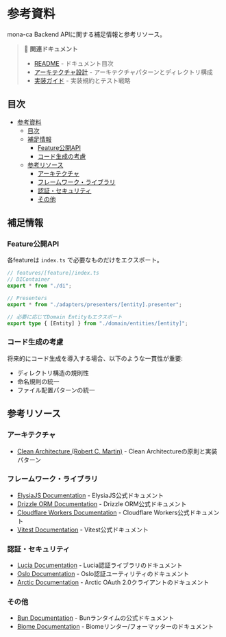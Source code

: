 # 参考資料

mona-ca Backend APIに関する補足情報と参考リソース。

> 📖 **関連ドキュメント**
>
> - [README](./README.md) - ドキュメント目次
> - [アーキテクチャ設計](./architecture.md) - アーキテクチャパターンとディレクトリ構成
> - [実装ガイド](./guides.md) - 実装規約とテスト戦略

## 目次

- [参考資料](#参考資料)
  - [目次](#目次)
  - [補足情報](#補足情報)
    - [Feature公開API](#feature公開api)
    - [コード生成の考慮](#コード生成の考慮)
  - [参考リソース](#参考リソース)
    - [アーキテクチャ](#アーキテクチャ)
    - [フレームワーク・ライブラリ](#フレームワークライブラリ)
    - [認証・セキュリティ](#認証セキュリティ)
    - [その他](#その他)

## 補足情報

### Feature公開API

各featureは `index.ts` で必要なものだけをエクスポート。

```typescript
// features/[feature]/index.ts
// DIContainer
export * from "./di";

// Presenters
export * from "./adapters/presenters/[entity].presenter";

// 必要に応じてDomain Entityもエクスポート
export type { [Entity] } from "./domain/entities/[entity]";
```

### コード生成の考慮

将来的にコード生成を導入する場合、以下のような一貫性が重要:

- ディレクトリ構造の規則性
- 命名規則の統一
- ファイル配置パターンの統一

## 参考リソース

### アーキテクチャ

- [Clean Architecture (Robert C. Martin)](https://blog.cleancoder.com/uncle-bob/2012/08/13/the-clean-architecture.html) - Clean Architectureの原則と実装パターン

### フレームワーク・ライブラリ

- [ElysiaJS Documentation](https://elysiajs.com) - ElysiaJS公式ドキュメント
- [Drizzle ORM Documentation](https://orm.drizzle.team) - Drizzle ORM公式ドキュメント
- [Cloudflare Workers Documentation](https://developers.cloudflare.com/workers/) - Cloudflare Workers公式ドキュメント
- [Vitest Documentation](https://vitest.dev) - Vitest公式ドキュメント

### 認証・セキュリティ

- [Lucia Documentation](https://lucia-auth.com) - Lucia認証ライブラリのドキュメント
- [Oslo Documentation](https://oslo.js.org) - Oslo認証ユーティリティのドキュメント
- [Arctic Documentation](https://arctic.js.org) - Arctic OAuth 2.0クライアントのドキュメント

### その他

- [Bun Documentation](https://bun.sh/docs) - Bunランタイムの公式ドキュメント
- [Biome Documentation](https://biomejs.dev) - Biomeリンター/フォーマッターのドキュメント
